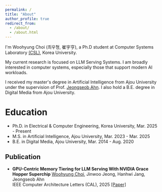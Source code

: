 ```yaml
---
permalink: /
title: "About"
author_profile: true
redirect_from: 
  - /about/
  - /about.html
---
```

I'm Woohyung Choi (최우형, 崔宇亨), a Ph.D student at Computer Systems Laboratory [(CSL)](https://csl.korea.ac.kr), Korea University.

My current research is focused on LLM Serving Systems. I am broadly interested in computer systems, especially those that support modern AI workloads.

I received my master's degree in Artificial Intelligence from Ajou University under the supervision of Prof. [Jeongseob Ahn](http://jeongseob.github.io/). I also hold a B.E. degree in Digital Media from Ajou University.

Education
======
* Ph.D. in Electrical & Computer Engineering, Korea University, Mar. 2025 - Present
* M.S. in Artificial Intelligence, Ajou University, Mar. 2023 - Mar. 2025
* B.E. in Digital Media, Ajou University, Mar. 2014 - Aug. 2020

Publication
------
* **GPU-Centric Memory Tiering for LLM Serving With NVIDIA Grace Hopper Superchip**  <u>Woohyung Choi</u>, Jinwoo Jeong, Hanhwi Jang, Jeongseob Ahn<br>IEEE Computer Architecture Letters (CAL), 2025 [[Paper]](https://ieeexplore.ieee.org/abstract/document/10852027/)
